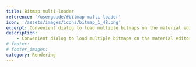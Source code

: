 ```yaml
---
title: Bitmap multi-loader
reference: '/userguide/#bitmap-multi-loader'
icon: '/assets/images/icons/bitmap_1_48.png'
excerpt: Convenient dialog to load multiple bitmaps on the material editor.
description:
    - Convenient dialog to load multiple bitmaps on the material editor. 
# footer:
# footer_images:
category: Rendering
---
```

